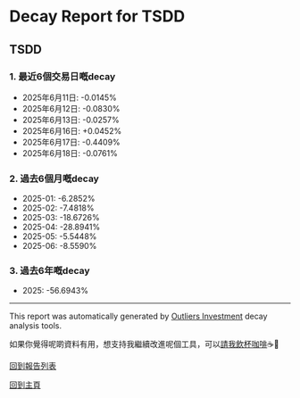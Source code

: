 # Decay Report for TSDD

## TSDD

### 1. 最近6個交易日嘅decay

- 2025年6月11日: -0.0145%
- 2025年6月12日: -0.0830%
- 2025年6月13日: -0.0257%
- 2025年6月16日: +0.0452%
- 2025年6月17日: -0.4409%
- 2025年6月18日: -0.0761%

### 2. 過去6個月嘅decay

- 2025-01: -6.2852%
- 2025-02: -7.4818%
- 2025-03: -18.6726%
- 2025-04: -28.8941%
- 2025-05: -5.5448%
- 2025-06: -8.5590%

### 3. 過去6年嘅decay

- 2025: -56.6943%

------------------------------
This report was automatically generated by [Outliers Investment](https://outliersecon.github.io/Outliers-Investment/) decay analysis tools.

如果你覺得呢啲資料有用，想支持我繼續改進呢個工具，可以[請我飲杯咖啡](https://buymeacoffee.com/outliersecon)☕🙏

[回到報告列表](https://outliersecon.github.io/Outliers-Investment/reports/reports_public)

[回到主頁](https://outliersecon.github.io/Outliers-Investment/)
